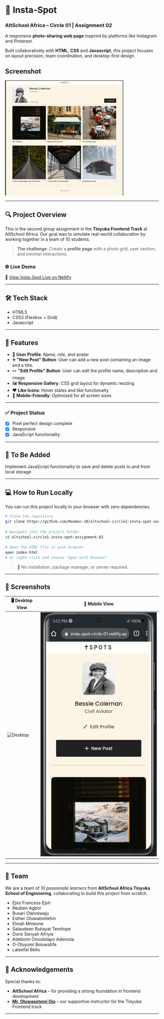 # 📸 Insta-Spot

### AltSchool Africa – Circle 01 | Assignment 02

A responsive **photo-sharing web page** inspired by platforms like Instagram and Pinterest.

Built collaboratively with **HTML**, **CSS** and **Javascript**, this project focuses on layout precision, team coordination, and desktop-first design.

## Screenshot

![Insta-Spot Screenshot](./assets/images/screenshot.png)

---

## 🔍 Project Overview

This is the second group assignment in the **Tinyuka Frontend Track** at AltSchool Africa.
Our goal was to simulate real-world collaboration by working together in a team of 10 students.

> **The challenge**: Create a **profile page** with a photo grid, user section, and minimal interactions.

### 🌐 Live Demo

🔗 [View Insta-Spot Live on Netlify](https://insta-spot-circle-01.netlify.app/)

---

## 🛠 Tech Stack

- HTML5
- CSS3 (Flexbox + Grid)
- Javascript

---

## 📁 Features

- 👤 **User Profile**: Name, role, and avatar
- ➕ **"New Post" Button**: User can add a new post containing an image and a title.
- ✏️ **"Edit Profile" Button**: User can edit the profile name, description and image.
- 🖼 **Responsive Gallery**: CSS grid layout for dynamic resizing
- ❤️ **Like Icons**: Hover states and like functionalty
- 📱 **Mobile-Friendly**: Optimized for all screen sizes

---

### ✅ Project Status

- [x] Pixel perfect design complete
- [x] Responsive
- [x] JavaScript functionality

---

## 🔧 To Be Added

Implement JavaScript functionality to save and delete posts to and from local storage

---

## 💻 How to Run Locally

You can run this project locally in your browser with zero dependencies.

```bash
# Clone the repository
git clone https://github.com/Reuben-10/altschool-circle1-insta-spot-assignment-02.git

# Navigate into the project folder
cd altschool-circle1-insta-spot-assignment-02

# Open the HTML file in your browser
open index.html
# Or right-click and choose "Open with Browser"
```

> 📝 No installation, package manager, or server required.

---

## 📸 Screenshots

| 🖥️ Desktop View                  | 📱 Mobile View                 |
| -------------------------------- | ------------------------------ |
| ![Desktop](./assets/Desktop.png) | ![Mobile](./assets/Mobile.png) |

---

## 👥 Team

We are a team of _10 passionate learners_ from **AltSchool Africa Tinyuka School of Enginnering**, collaborating to build this project from scratch.

- Ejiro Francess Ejoh
- Reuben Agbor
- Busari Olanrewaju
- Esther Oluwatimilehin
- Elinah Mmbone
- Salaudeen Rukayat Temitope
- Doris Senyah Afriyie
- Adebomi Omodolapo Ademola
- O-Oluyomi Boluwatife
- Lateefat Bello

---

## 🙏 Acknowledgements

Special thanks to:

- **AltSchool Africa** – for providing a strong foundation in frontend development
- **[Mr. Oluwasetemi Ojo](https://github.com/Oluwasetemi)** – our supportive instructor for the Tinyuka Frontend track

---
